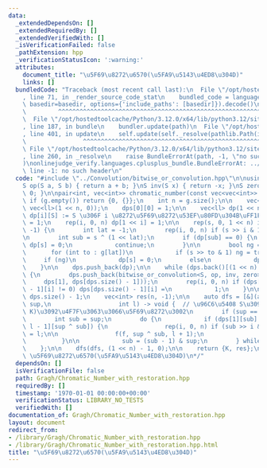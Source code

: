 ```yaml
---
data:
  _extendedDependsOn: []
  _extendedRequiredBy: []
  _extendedVerifiedWith: []
  _isVerificationFailed: false
  _pathExtension: hpp
  _verificationStatusIcon: ':warning:'
  attributes:
    document_title: "\u5F69\u8272\u6570(\u5FA9\u5143\u4ED8\u304D)"
    links: []
  bundledCode: "Traceback (most recent call last):\n  File \"/opt/hostedtoolcache/Python/3.12.0/x64/lib/python3.12/site-packages/onlinejudge_verify/documentation/build.py\"\
    , line 71, in _render_source_code_stat\n    bundled_code = language.bundle(stat.path,\
    \ basedir=basedir, options={'include_paths': [basedir]}).decode()\n          \
    \         ^^^^^^^^^^^^^^^^^^^^^^^^^^^^^^^^^^^^^^^^^^^^^^^^^^^^^^^^^^^^^^^^^^^^^^^^^^^^^^^^^\n\
    \  File \"/opt/hostedtoolcache/Python/3.12.0/x64/lib/python3.12/site-packages/onlinejudge_verify/languages/cplusplus.py\"\
    , line 187, in bundle\n    bundler.update(path)\n  File \"/opt/hostedtoolcache/Python/3.12.0/x64/lib/python3.12/site-packages/onlinejudge_verify/languages/cplusplus_bundle.py\"\
    , line 401, in update\n    self.update(self._resolve(pathlib.Path(included), included_from=path))\n\
    \                ^^^^^^^^^^^^^^^^^^^^^^^^^^^^^^^^^^^^^^^^^^^^^^^^^^^^^^^^^\n \
    \ File \"/opt/hostedtoolcache/Python/3.12.0/x64/lib/python3.12/site-packages/onlinejudge_verify/languages/cplusplus_bundle.py\"\
    , line 260, in _resolve\n    raise BundleErrorAt(path, -1, \"no such header\"\
    )\nonlinejudge_verify.languages.cplusplus_bundle.BundleErrorAt: ../Convolution/bitwise_or_convolution.hpp:\
    \ line -1: no such header\n"
  code: "#include \"../Convolution/bitwise_or_convolution.hpp\"\n\nusing S = ll;\n\
    S op(S a, S b) { return a + b; }\nS inv(S x) { return -x; }\nS zero() { return\
    \ 0; }\n\npair<int, vec<int>> chromatic_number(const vec<vec<int>> &g) {\n   \
    \ if (g.empty()) return {0, {}};\n    int n = g.size();\n\n    vec<vec<ll>> dps(1,\
    \ vec<ll>(1 << n, 0));\n    dps[0][0] = 1;\n\n    vec<ll> dp(1 << n, -1);  //\
    \ dp[i][S] := S \u306F i \u8272\u5F69\u8272\u53EF\u80FD\u304B\uFF1F\n    dp[0]\
    \ = 1;\n    rep(i, 0, n) dp[1 << i] = 1;\n\n    rep(s, 0, 1 << n) if (dp[s] ==\
    \ -1) {\n        int lat = -1;\n        rep(i, 0, n) if (s >> i & 1) lat = i;\n\
    \n        int sub = s ^ (1 << lat);\n        if (dp[sub] == 0) {\n           \
    \ dp[s] = 0;\n            continue;\n        }\n\n        bool ng = false;\n \
    \       for (int to : g[lat])\n            if (s >> to & 1) ng = true;\n\n   \
    \     if (ng)\n            dp[s] = 0;\n        else\n            dp[s] = 1;\n\
    \    }\n\n    dps.push_back(dp);\n\n    while (dps.back()[(1 << n) - 1] == 0)\
    \ {\n        dps.push_back(bitwise_or_convolution<S, op, inv, zero>(\n       \
    \     dps[1], dps[dps.size() - 1]));\n        rep(i, 0, n) if (dps[dps.size()\
    \ - 1][i] != 0) dps[dps.size() - 1][i] =\n            1;\n    }\n\n    int K =\
    \ dps.size() - 1;\n    vec<int> res(n, -1);\n\n    auto dfs = [&](auto f, int\
    \ sup,\n                   int l) -> void {  // \u96C6\u5408 S\u3092\u3001 [l,\
    \ K)\u3092\u4F7F\u3063\u3066\u5F69\u8272\u3002\n        if (sup == 0) return;\n\
    \        int sub = sup;\n        do {\n            if (dps[1][sub] && dps[K -\
    \ l - 1][sup ^ sub]) {\n                rep(i, 0, n) if (sub >> i & 1) res[i]\
    \ = l;\n\n                f(f, sup ^ sub, l + 1);\n                break;\n  \
    \          }\n\n            sub = (sub - 1) & sup;\n        } while (sub != sup);\n\
    \    };\n\n    dfs(dfs, (1 << n) - 1, 0);\n\n    return {K, res};\n}\n/*\n@brief\
    \ \u5F69\u8272\u6570(\u5FA9\u5143\u4ED8\u304D)\n*/"
  dependsOn: []
  isVerificationFile: false
  path: Gragh/Chromatic_Number_with_restoration.hpp
  requiredBy: []
  timestamp: '1970-01-01 00:00:00+00:00'
  verificationStatus: LIBRARY_NO_TESTS
  verifiedWith: []
documentation_of: Gragh/Chromatic_Number_with_restoration.hpp
layout: document
redirect_from:
- /library/Gragh/Chromatic_Number_with_restoration.hpp
- /library/Gragh/Chromatic_Number_with_restoration.hpp.html
title: "\u5F69\u8272\u6570(\u5FA9\u5143\u4ED8\u304D)"
---
```

